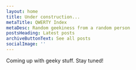 ```yaml
---
layout: home
title: Under construction...
metaTitle: QWERTY Index
metaDesc: Random geekiness from a random person
postsHeading: Latest posts
archiveButtonText: See all posts
socialImage: ''
---
```

Coming up with geeky stuff. Stay tuned!
